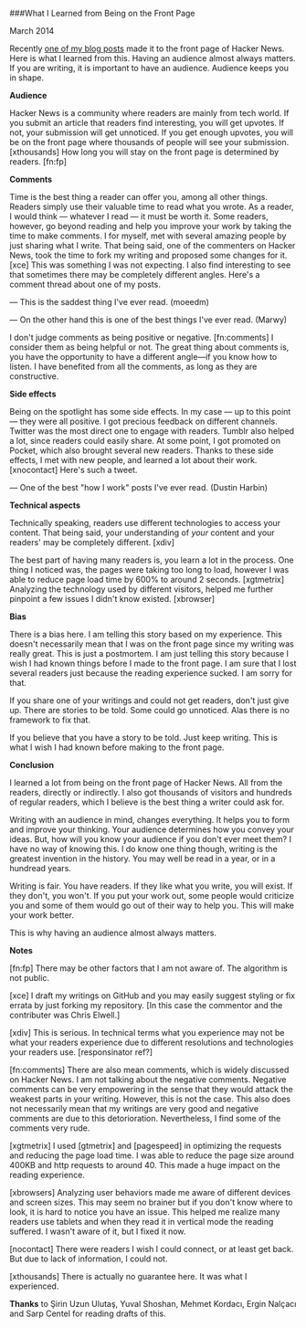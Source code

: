 ###What I Learned from Being on the Front Page

March 2014

Recently [one of my blog posts](http://www.semihyagcioglu.com/post/70798815261/this-is-how-i-work "This Is How I Work") made it to the front page of Hacker News. Here is what I learned from this. Having an audience almost always matters. If you are writing, it is important to have an audience. Audience keeps you in shape.

**Audience**

Hacker News is a community where readers are mainly from tech world. If you submit an article that readers find interesting, you will get upvotes. If not, your submission will get unnoticed. If you get enough upvotes, you will be on the front page where thousands of people will see your submission. [xthousands] How long you will stay on the front page is determined by readers. [fn:fp]

**Comments**

Time is the best thing a reader can offer you, among all other things. Readers simply use their valuable time to read what you wrote. As a reader, I would think — whatever I read — it must be worth it. Some readers, however, go beyond reading and help you improve your work by taking the time to make comments. I for myself, met with several amazing people by just sharing what I write. That being said, one of the commenters on Hacker News, took the time to fork my writing and proposed some changes for it. [xce] This was something I was not expecting. I also find interesting to see that sometimes there may be completely different angles. Here's a comment thread about one of my posts.

— This is the saddest thing I've ever read. (moeedm)

— On the other hand this is one of the best things I've ever read. (Marwy)

I don't judge comments as being positive or negative. [fn:comments] I consider them as being helpful or not. The great thing about comments is, you have the opportunity to have a different angle—if you know how to listen. I have benefited from all the comments, as long as they are constructive.

**Side effects**

Being on the spotlight has some side effects. In my case — up to this point — they were all positive. I got precious feedback on different channels. Twitter was the most direct one to engage with readers. Tumblr also helped a lot, since readers could easily share. At some point, I got promoted on Pocket, which also brought several new readers. Thanks to these side effects, I met with new people, and learned a lot about their work. [xnocontact] Here's such a tweet.

— One of the best "how I work" posts I've ever read. (Dustin Harbin)

**Technical aspects**

Technically speaking, readers use different technologies to access your content. That being said, your understanding of *your* content and your readers' may be completely different. [xdiv]

The best part of having many readers is, you learn a lot in the process. One thing I noticed was, the pages were taking too long to load, however I was able to reduce page load time by 600% to around 2 seconds. [xgtmetrix] Analyzing the technology used by different visitors, helped me further pinpoint a few issues I didn't know existed. [xbrowser]

**Bias**

There is a bias here. I am telling this story based on my experience. This doesn't necessarily mean that I was on the front page since my writing was really great. This is just a postmortem. I am just telling this story because I wish I had known things before I made to the front page. I am sure that I lost several readers just because the reading experience sucked. I am sorry for that.

If you share one of your writings and could not get readers, don't just give up. There are stories to be told. Some could go unnoticed. Alas there is no framework to fix that. 

If you believe that you have a story to be told. Just keep writing. This is what I wish I had known before making to the front page.

**Conclusion**

I learned a lot from being on the front page of Hacker News. All from the readers, directly or indirectly. I also got thousands of visitors and hundreds of regular readers, which I believe is the best thing a writer could ask for.

Writing with an audience in mind, changes everything. It helps you to form and improve your thinking. Your audience determines how you convey your ideas. But, how will you know your audience if you don't ever meet them? I have no way of knowing this. I do know one thing though, writing is the greatest invention in the history. You may well be read in a year, or in a hundread years.

Writing is fair. You have readers. If they like what you write, you will exist. If they don't, you won't. If you put your work out, some people would criticize you and some of them would go out of their way to help you. This will make your work better.

This is why having an audience almost always matters.

**Notes**

[fn:fp] There may be other factors that I am not aware of. The algorithm is not public.

[xce] I draft my writings on GitHub and you may easily suggest styling or fix errata by just forking my repository. [In this case the commentor and the contributer was Chris Elwell.]

[xdiv] This is serious. In technical terms what you experience may not be what your readers experience due to different resolutions and technologies your readers use. [responsinator ref?]

[fn:comments] There are also mean comments, which is widely discussed on Hacker News. I am not talking about the negative comments. Negative comments can be very empowering in the sense that they would attack the weakest parts in your writing. However, this is not the case. This also does not necessarily mean that my writings are very good and negative comments are due to this detorioration. Nevertheless, I find some of the comments very rude.

[xgtmetrix] I used [gtmetrix] and [pagespeed] in optimizing the requests and reducing the page load time. I was able to reduce the page size around 400KB and http requests to around 40. This made a huge impact on the reading experience.

[xbrowsers] Analyzing user behaviors made me aware of different devices and screen sizes. This may seem no brainer but if you don't know where to look, it is hard to notice you have an issue. This helped me realize many readers use tablets and when they read it in vertical mode the reading suffered. I wasn't aware of it, but I fixed it now.

[nocontact] There were readers I wish I could connect, or at least get back. But due to lack of information, I could not.

[xthousands] There is actually no guarantee here. It was what I experienced.


**Thanks** to Şirin Uzun Ulutaş, Yuval Shoshan, Mehmet Kordacı, Ergin Nalçacı and Sarp Centel for reading drafts of this.
